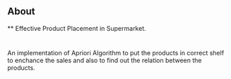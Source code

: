 ## About 
** Effective Product Placement in Supermarket.
#
An implementation of Apriori Algorithm to put the products in correct shelf to enchance the sales and also to find out the relation between the products.
